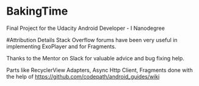 # BakingTime
Final Project for the Udacity Android Developer - I Nanodegree


#Attribution Details
Stack Overflow forums have been very useful in implementing ExoPlayer and for Fragments.

Thanks to the Mentor on Slack for valuable advice and bug fixing help.

Parts like RecyclerView Adapters, Async Http Client, Fragments done with the help of https://github.com/codepath/android_guides/wiki
